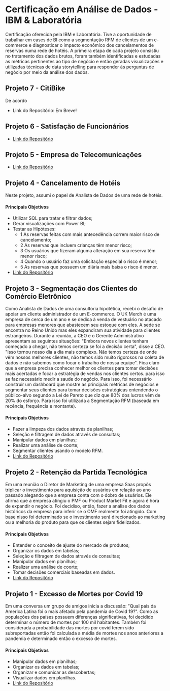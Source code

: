 
# Certificação em Análise de Dados - IBM & Laboratória 

Certificação oferecida pela IBM e Laboratória. Tive a oportunidade de trabalhar em cases de BI como a segmentação RFM de clientes de um e-commerce e diagnosticar o impacto econômico dos cancelamentos de reservas numa rede de hotéis. A primeira etapa de cada projeto consistiu  no tratamento dos dados brutos, foram também identificadas e estudadas as métricas pertinentes ao tipo de negócio e então geradas visualizações e utilizadas técnicas de data storytelling para responder às perguntas de negócio por meio da análise dos dados.


## Projeto 7 - CitiBike
De acordo 
 - Link do Repositório: Em Breve!

## Projeto 6 - Satisfação de Funcionários
 - [Link do Repositório](https://github.com/Anacaloi/certificacao-ibm-laboratoria/tree/main/p6-rh)

## Projeto 5 - Empresa de Telecomunicações
 - [Link do Repositório](https://github.com/Anacaloi/certificacao-ibm-laboratoria/tree/main/p5-telecomunicacoes)

## Projeto 4 - Cancelamento de Hotéis
Neste projeto, assumi o papel de Analista de Dados de uma rede de hotéis.
#### Principais Objetivos
- Utilizar SQL para tratar e filtrar dados;
- Gerar visualizações com Power BI;
- Testar as Hipóteses:
  - 1 As reservas feitas com mais antecedência correm maior risco de cancelamento;
  - 2 As reservas que incluem crianças têm menor risco;
  - 3 Os usuários que fizeram alguma alteração em sua reserva têm menor risco;
  - 4 Quando o usuário faz uma solicitação especial o risco é menor;
  - 5 As reservas que possuem um diária mais baixa o risco é menor.
 - [Link do Repositório](https://github.com/Anacaloi/certificacao-ibm-laboratoria/tree/main/p4-turismo)

## Projeto 3 - Segmentação dos Clientes do Comércio Eletrônico
Como Analista de Dados de uma consultoria hipotética, recebi o desafio de apoiar um cliente administrador de um E-commerce. O UK Merch é uma empresa de cerca de um ano e se dedica à venda de vestuário no atacado para empresas menores que abastecem seu estoque com eles. A sede se encontra no Reino Unido mas eles expandiram sua atividade para clientes estrangeiros. Durante a reunião, a CEO e o Gerente Administrativo apresentam as seguintes situações: "Embora novos clientes tenham começado a chegar, não temos certeza se foi a decisão certa", disse a CEO. "Isso tornou nosso dia a dia mais complexo. Não temos certeza de onde vêm nossos melhores clientes, não temos sido muito rigorosos na coleta de dados e não sabemos como focar o trabalho de nossa equipe".
Fica claro que a empresa precisa conhecer melhor os clientes para tomar decisões mais acertadas e focar a estratégia de vendas nos clientes certos. para isso se faz necessário medir a saude do negócio. Para isso, foi necessário construir um dashboard que mostre as principais métricas de negócios e segmentar seus clientes para tomar decisões estratégicas entendendo o público-alvo segundo a Lei de Pareto que diz que 80% dos lucros vêm de 20% do esforço. Para isso foi utilizada a Segmentação RFM (baseada em recência, frequência e montante).

#### Principais Objetivos
- Fazer a limpeza dos dados através de planilhas;
- Seleção e filtragem de dados através de consultas;
- Manipular dados em planilhas;
- Realizar uma análise de coorte;
- Segmentar clientes usando o modelo RFM.
 - [Link do Repositório](https://github.com/Anacaloi/certificacao-ibm-laboratoria/tree/main/p3-segmentacao)

## Projeto 2 - Retenção da Partida Tecnológica
Em uma reunião o Diretor de Marketing de uma empresa Saas propôs triplicar o investimento para aquisição de usuários em relação ao ano passado alegando que a empresa conta com o dobro de usuários. Ele afirma que a empresa atingiu o PMF ou Product Market Fit e agora é hora de expandir o negócio. Foi decidiso, então, fazer a análise dos dados históricos da empresa para inferir se o OMF realmente foi atingido. Com base nisso foi determinado se o investimento será direcionado ao marketing ou a melhoria do produto para que os clientes sejam fidelizados.

#### Principais Objetivos
- Entender o conceito de ajuste do mercado de produtos;
- Organizar os dados em tabelas;
- Seleção e filtragem de dados através de consultas;
- Manipular dados em planilhas;
- Realizar uma análise de coorte;
- Tomar decisões comerciais baseadas em dados.
- [Link do Repositório](https://github.com/Anacaloi/certificacao-ibm-laboratoria/tree/main/p2-retencao)

## Projeto 1 - Excesso de Mortes por Covid 19
Em uma conversa um grupo de amigos inicia a discussão: "Qual país da America Latina foi o mais afetado pela pandemia de Covid 19?". Como as populações dos países possuem diferenças significativas, foi decidido determinar o número de mortes por 100 mil habitantes. Também foi considerada a probabilidade das mortes por covid terem sido subreportadas então foi calculada a média de mortes nos anos anteriores a pandemia e determinado então o excesso de mortes. 
#### Principais Objetivos
- Manipular dados em planilhas;
- Organizar os dados em tabelas;
- Organizar e comunicar as descobertas;
- Visualizar dados em planilhas.
- [Link do Repositório](https://github.com/Anacaloi/certificacao-ibm-laboratoria/tree/main/p1-covid)



